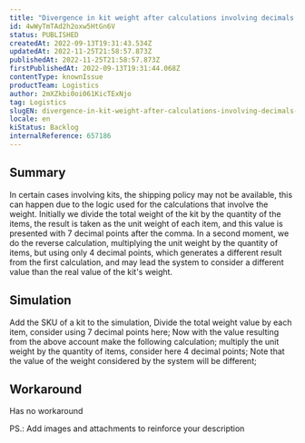 ```yaml
---
title: "Divergence in kit weight after calculations involving decimals in weight"
id: 4wWyTmTAd2h2oxw5HtGn6V
status: PUBLISHED
createdAt: 2022-09-13T19:31:43.534Z
updatedAt: 2022-11-25T21:58:57.873Z
publishedAt: 2022-11-25T21:58:57.873Z
firstPublishedAt: 2022-09-13T19:31:44.068Z
contentType: knownIssue
productTeam: Logistics
author: 2mXZkbi0oi061KicTExNjo
tag: Logistics
slugEN: divergence-in-kit-weight-after-calculations-involving-decimals-in-weight
locale: en
kiStatus: Backlog
internalReference: 657186
---
```


## Summary


In certain cases involving kits, the shipping policy may not be available, this can happen due to the logic used for the calculations that involve the weight.
Initially we divide the total weight of the kit by the quantity of the items, the result is taken as the unit weight of each item, and this value is presented with 7 decimal points after the comma. In a second moment, we do the reverse calculation, multiplying the unit weight by the quantity of items, but using only 4 decimal points, which generates a different result from the first calculation, and may lead the system to consider a different value than the real value of the kit's weight.



## Simulation


Add the SKU of a kit to the simulation,
Divide the total weight value by each item, consider using 7 decimal points here;
Now with the value resulting from the above account make the following calculation; multiply the unit weight by the quantity of items, consider here 4 decimal points;
Note that the value of the weight considered by the system will be different;



## Workaround


Has no workaround

PS.: Add images and attachments to reinforce your description

